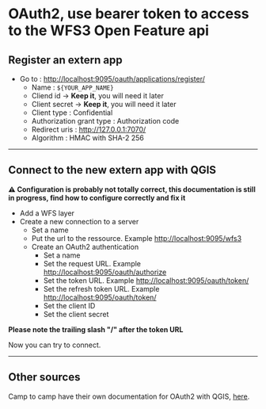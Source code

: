 # OAuth2, use bearer token to access to the WFS3 Open Feature api

## Register an extern app

- Go to : <http://localhost:9095/oauth/applications/register/>
  - Name : `${YOUR_APP_NAME}`
  - Cliend id -> **Keep it**, you will need it later
  - Client secret -> **Keep it**, you will need it later
  - Client type : Confidential
  - Authorization grant type : Authorization code
  - Redirect uris : <http://127.0.0.1:7070/>
  - Algorithm : HMAC with SHA-2 256

---

## Connect to the new extern app with QGIS

**⚠ Configuration is probably not totally correct, this documentation is still in progress, find how to configure correctly and fix it**

- Add a WFS layer
- Create a new connection to a server
  - Set a name
  - Put the url to the ressource. Example <http://localhost:9095/wfs3>
  - Create an OAuth2 authentication
    - Set a name
    - Set the request URL. Example <http://localhost:9095/oauth/authorize>
    - Set the token URL. Example <http://localhost:9095/oauth/token/>
    - Set the refresh token URL. Example <http://localhost:9095/oauth/token/>
    - Set the client ID
    - Set the client secret

**Please note the trailing slash "/" after the token URL**

Now you can try to connect.


---

## Other sources

Camp to camp have their own documentation for OAuth2 with QGIS, [here](https://camptocamp.github.io/c2cgeoportal/master/integrator/authentication_oauth2.html?highlight=oauth2).
